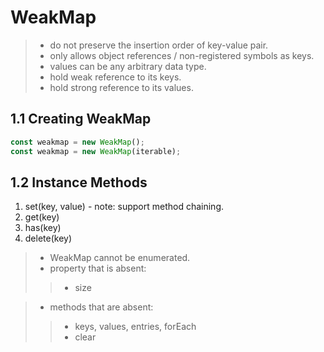 # WeakMap

> - do not preserve the insertion order of key-value pair.
> - only allows object references / non-registered symbols as keys.
> - values can be any arbitrary data type.
> - hold weak reference to its keys.
> - hold strong reference to its values.


## 1.1 Creating WeakMap

```js
const weakmap = new WeakMap();
const weakmap = new WeakMap(iterable);
```

## 1.2 Instance Methods

1. set(key, value) - note: support method chaining.
2. get(key)
3. has(key)
4. delete(key)

> - WeakMap cannot be enumerated.
> - property that is absent:
> > - size

> - methods that are absent:
> > - keys, values, entries, forEach
> > - clear 
